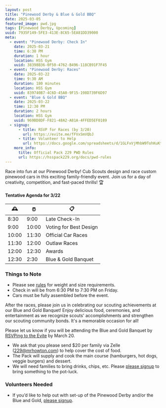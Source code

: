 ```yaml
---
layout: post
title: "Pinewood Derby & Blue & Gold BBQ"
date: 2025-03-05
featured_image: pwd.jpg
tags: [Pinewood Derby, Upcoming]
uuid: 7935F149-5FE3-413E-8C65-5EA81DD39000
meta:
  - event: "Pinewood Derby: Check In"
    date: 2025-03-21
    time: 6:30 PM
    duration: 1 hour
    location: HSS Gym
    uuid: 38398B36-0F50-4762-B496-118CB91F7F45
  - event: "Pinewood Derby: Races"
    date: 2025-03-22
    time: 9:30 AM
    duration: 180 minutes
    location: HSS Gym
    uuid: 839740B7-4C6D-45A0-9F15-198D739F6D97
  - event: "Blue & Gold BBQ"
    date: 2025-03-22
    time: 12:30 PM
    duration: 2 hours
    location: HSS Gym
    uuid: 969BD8DF-F821-48A2-A81A-4FFED5EF0189
  - signup:
      - title: RSVP for Races (by 3/20)
        url: https://evite.me/fFVxSmVQbJ
      - title: Volunteer to Help
        url: https://docs.google.com/spreadsheets/d/1GLFxVjMhbW9TohKuKtmEWGdryNIADK4OD0me7eoGEb4/edit?gid=1345834128#gid=1345834128
    more_info:
      title: Official Pack 229 PWD Rules
      url: https://hsspack229.org/docs/pwd-rules
---
```


Race into fun at our Pinewood Derby! Cub Scouts design and race custom pinewood cars in this exciting family-friendly event. Join us for a day of creativity, competition, and fast-paced thrills! 🏆

#### Tentative Agenda for 3/22

| 🕰️ | ⏰ | 📋 |
| ----- | - | - |
| 8:30  | 9:00  | Late Check-In |
| 9:00  | 10:00 | Voting for Best Design |
| 10:00 | 11:30 | Official Car Races |
| 11:30 | 12:00 | Outlaw Races |
| 12:00 | 12:30 | Awards |
| 12:30 | 2:30  | Blue & Gold Banquet |

### Things to Note

 * Please see [rules](/docs/pwd-rules) for weight and size requirements.
 * Check in will be from 6:30 PM to 7:30 PM on Friday.
 * Cars must be fully assembled before the event.

After the races, please join us in celebrating our scouting achievements at our Blue and Gold Banquet! Enjoy delicious food, ceremonies, and entertainment as we recognize scouts' accomplishments and strengthen our scouting community bonds. It's a memorable occasion for all!

Please let us know if you will be attending the Blue and Gold Banquet by [RSVPing to the Evite](https://evite.me/fFVxSmVQbJ) by March 20.

* We ask that you please send $20 per family via Zelle (229@mrhowton.com) to help cover the cost of food.
* The Pack will supply and cook the main course (hamburgers, hot dogs, veggie burgers) and dessert.
* We will need families to bring drinks, chips, etc. Please [please signup](https://docs.google.com/spreadsheets/d/1GLFxVjMhbW9TohKuKtmEWGdryNIADK4OD0me7eoGEb4) to bring something to the pot-luck.

### Volunteers Needed

* If you’d like to help out with set-up of the Pinewood Derby and/or the Blue and Gold, [please signup](https://docs.google.com/spreadsheets/d/1GLFxVjMhbW9TohKuKtmEWGdryNIADK4OD0me7eoGEb4/edit?gid=1345834128#gid=1345834128).
